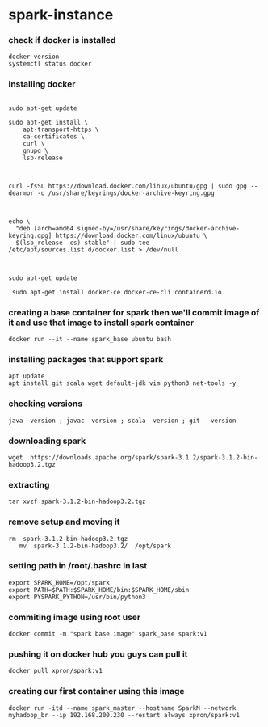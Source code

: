 # spark-instance

### check if docker is installed

```
docker version
systemctl status docker
```

### installing docker
```

sudo apt-get update                                

sudo apt-get install \                             
    apt-transport-https \                          
    ca-certificates \                                 
    curl \
    gnupg \
    lsb-release



curl -fsSL https://download.docker.com/linux/ubuntu/gpg | sudo gpg --dearmor -o /usr/share/keyrings/docker-archive-keyring.gpg



echo \
  "deb [arch=amd64 signed-by=/usr/share/keyrings/docker-archive-keyring.gpg] https://download.docker.com/linux/ubuntu \
  $(lsb_release -cs) stable" | sudo tee /etc/apt/sources.list.d/docker.list > /dev/null



sudo apt-get update

 sudo apt-get install docker-ce docker-ce-cli containerd.io
```

### creating a base container for spark then we'll commit image of it and use that image to install spark container

```
docker run --it --name spark_base ubuntu bash
```
### installing packages that support spark

```
apt update
apt install git scala wget default-jdk vim python3 net-tools -y
```

### checking versions

```
java -version ; javac -version ; scala -version ; git --version

```

### downloading spark
```
wget  https://downloads.apache.org/spark/spark-3.1.2/spark-3.1.2-bin-hadoop3.2.tgz
```

### extracting

```
tar xvzf spark-3.1.2-bin-hadoop3.2.tgz
```

### remove setup and moving it
```
rm  spark-3.1.2-bin-hadoop3.2.tgz 
   mv  spark-3.1.2-bin-hadoop3.2/  /opt/spark
  ```
  
### setting path in /root/.bashrc in last

```
export SPARK_HOME=/opt/spark
export PATH=$PATH:$SPARK_HOME/bin:$SPARK_HOME/sbin
export PYSPARK_PYTHON=/usr/bin/python3
```

### commiting image using root user
```
docker commit -m "spark base image" spark_base spark:v1
```
### pushing it on docker hub you guys can pull it

```
docker pull xpron/spark:v1
```

### creating our first container using this image

```
docker run -itd --name spark_master --hostname SparkM --network myhadoop_br --ip 192.168.200.230 --restart always xpron/spark:v1
```
